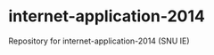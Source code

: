 internet-application-2014
=========================

Repository for internet-application-2014 (SNU IE)
